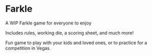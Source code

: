 # Farkle
A WIP Farkle game for everyone to enjoy


Includes rules, working die, a scoring sheet, and much more!


Fun game to play with your kids and loved ones, or to practice for a competition in Vegas.
